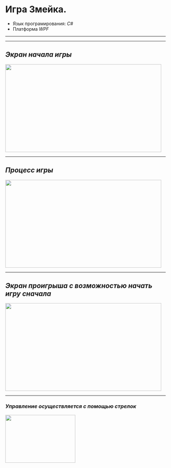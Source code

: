 # Игра Змейка.

+ Язык програмирования: *С#*
+ Платформа *WPF*

___
___

## ***Экран начала игры***
<img src="https://github.com/user-attachments/assets/c99ea83d-31ae-4dc0-96af-d55f2e92a116" width="490" height="275">

___

## ***Процесс игры***
<img src="https://github.com/user-attachments/assets/571bfbac-5f9c-4b2c-bd7f-3840b1c8bd07" width="490" height="275">

___
## ***Экран проигрыша с возможностью начать игру сначала***
<img src="https://github.com/user-attachments/assets/657626b9-5182-4e98-a099-9b0ccbceaa58" width="490" height="275">
 
___
### ***Управление осуществляется с помощью стрелок***
<img src="https://github.com/user-attachments/assets/f42f4a08-7da4-4617-bf37-110cb5d8cf8a" width="220" height="150">
